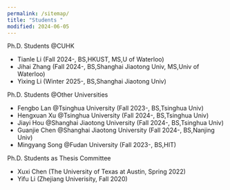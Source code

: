 ```yaml
---
permalink: /sitemap/
title: "Students "
modified: 2024-06-05
---
```


Ph.D. Students @CUHK
* Tianle Li (Fall 2024-, BS,HKUST, MS,U of Waterloo)
* Jihai Zhang (Fall 2024-, BS,Shanghai Jiaotong Univ, MS,Univ of Waterloo)
* Yixing Li (Winter 2025-, BS,Shanghai Jiaotong Univ)

Ph.D. Students @Other Universities
* Fengbo Lan @Tsinghua University (Fall 2023-, BS,Tsinghua Univ)
* Hengxuan Xu @Tsinghua University (Fall 2024-, BS,Tsinghua Univ)
* Jiayi Hou @Shanghai Jiaotong University (Fall 2024-, BS,Tsinghua Univ)
* Guanjie Chen @Shanghai Jiaotong University (Fall 2024-, BS,Nanjing Univ)
* Mingyang Song @Fudan University (Fall 2023-, BS,HIT) 

Ph.D. Students as Thesis Committee
* Xuxi Chen (The University of Texas at Austin, Spring 2022)
* Yifu Li (Zhejiang Univerisity, Fall 2020)
